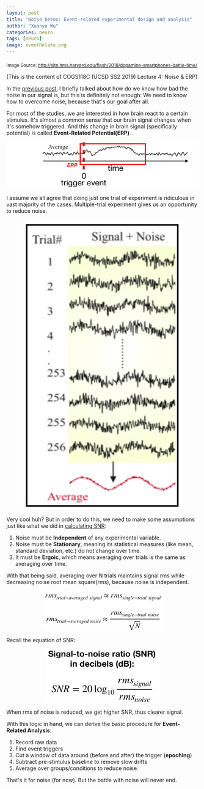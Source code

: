 ```yaml
---
layout: post
title: "Noise Detox: Event-related experimental design and analysis"
author: "Xuanyu Wu"
categories: neuro
tags: [neuro]
image: eventRelate.png
---
```

<sub> Image Source: http://sitn.hms.harvard.edu/flash/2018/dopamine-smartphones-battle-time/</sub>

(This is the content of COGS118C (UCSD SS2 2019) Lecture 4: Noise & ERP)

In the [previous post](https://xuanyuw.github.io/Blog/neuro/LTI-and-SNR.html), I briefly talked about how do we know how bad the noise in our signal is, but this is definitely not enough: We need to know how to overcome noise, because that's our goal after all.

For most of the studies, we are interested in how brain react to a certain stimulus. It's almost a common sense that our brain signal changes when it's somehow triggered. And this change in brain signal (specifically potential) is called **Event-Related Potential(ERP)**.

<div style="text-align:center"><img src='https://raw.githubusercontent.com/xuanyuw/Blog/gh-pages/_posts/20190713_event_related_img/erp.png'></div>

I assume we all agree that doing just one trial of experiment is ridiculous in vast majority of the cases. Multiple-trial experiment gives us an opportunity to reduce noise.

<div style="text-align:center"><img src='https://raw.githubusercontent.com/xuanyuw/Blog/gh-pages/_posts/20190713_event_related_img/averaging.png'></div>

Very cool huh? But in order to do this, we need to make some assumptions just like what we did in [calculating SNR](https://xuanyuw.github.io/Blog/neuro/LTI-and-SNR.html):

1. Noise must be **Independent** of any experimental variable.
2. Noise must be **Stationary**, meaning its statistical measures (like mean, standard deviation, etc.) do not change over time. 
3. It must be **Ergoic**, which means averaging over trials is the same as averaging over time.

With that being said, averaging over N trials maintains signal rms while decreasing noise root mean square(rms), because noise is independent.

<div style="text-align:center"><img src='https://raw.githubusercontent.com/xuanyuw/Blog/gh-pages/_posts/20190713_event_related_img/signalandnoise.png' width = '320'></div>

Recall the equation of SNR:

<div style="text-align:center"><img src='https://raw.githubusercontent.com/xuanyuw/Blog/gh-pages/_posts/20190712_snr_img/snr.png'  width="300" height="140"></div>

When rms of noise is reduced, we get higher SNR, thus clearer signal.

With this logic in hand, we can derive the basic procedure for **Event-Related Analysis**:

1. Record raw data
2. Find event triggers
3. Cut a window of data around (before and after) the trigger (**epoching**)
4. Subtract pre-stimulus baseline to remove slow drifts
5. Average over groups/conditions to reduce noise.

That's it for noise (for now). But the battle with noise will never end.
